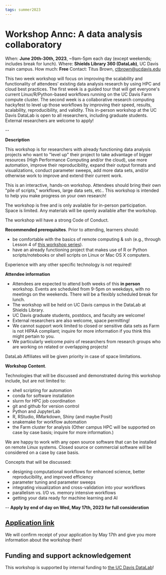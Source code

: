```yaml
---
tags: summer2023
---
```


# Workshop Annc: A data analysis collaboratory

When: **June 20th-30th, 2023**, ~9am-5pm each day (except weekends; includes break for lunch).
Where: **Shields Library 360 (DataLab)**, UC Davis main campus.
How much: **Free**
Contact: Titus Brown, ctbrown@ucdavis.edu

This two week workshop will focus on improving the scalability and functionality of attendees' existing data analysis research by using HPC and cloud best practices. The first week is a guided tour that will get everyone's current Linux/R/Python-based workflows running on the UC Davis Farm compute cluster. The second week is a collaborative research computing hackyfest to level up those workflows by improving their speed, results, scalability, reproducibility, and validity. This in-person workshop at the UC Davis DataLab is open to all researchers, including graduate students. External researchers are welcome to apply!

--

**Description**

This workshop is for researchers with already functioning data analysis projects who want to "level up" their project to take advantage of bigger resources (High Performance Computing and/or the cloud), use more automation, improve their reproducibility, expand their output formats and visualizations, conduct parameter sweeps, add more data sets, and/or otherwise work to improve and extend their current work.

This is an interactive, hands-on workshop. Attendees should bring their own "pile of scripts," workflows, large data sets, etc.. This workshop is intended to help you make progress on your own research!

The workshop is free and is only available for in-person participation. Space is limited. Any materials will be openly available after the workshop.

The workshop will have a strong Code of Conduct.

**Recommended prerequisites**. Prior to attending, learners should:
* be comfortable with the basics of remote computing & ssh (e.g., through Lesson 4 of [this workshop series](https://ngs-docs.github.io/2021-august-remote-computing/)).
* have an already functioning project that makes use of R or Python scripts/notebooks or shell scripts on Linux or Mac OS X computers.

Experience with any other specific technology is not required!

**Attendee information**
* Attendees are expected to attend both weeks of this **in person** workshop. Events are scheduled from 9-5pm on weekdays, with no meetings on the weekends. There will be a flexibly scheduled break for lunch.
* The workshop will be held on UC Davis campus in the DataLab at Shields Library.
* UC Davis graduate students, postdocs, and faculty are welcome!
* External researchers are also welcome, space permitting!
* We cannot support work limited to closed or sensitive data sets as Farm is not HIPAA compliant; inquire for more information if you think this might pertain to you.
* We particularly welcome _pairs_ of researchers from research groups who are working on related or overlapping projects!

DataLab Affiliates will be given priority in case of space limitations.

**Workshop Content**. 

Technologies that will be discussed and demonstrated during this workshop include, but are not limited to:
* shell scripting for automation
* conda for software installation
* slurm for HPC job coordination
* git and github for version control
* Python and JupyterLab
* R, RStudio, RMarkdown, Shiny (and maybe Posit)
* snakemake for workflow automation
* the Farm cluster for analysis (Other campus HPC will be supported on case by case basis; inquire for more information.)

We are happy to work with any open source software that can be installed on remote Linux systems. Closed source or commercial software will be considered on a case by case basis.

Concepts that will be discussed:
* designing computational workflows for enhanced science, better reproducibility, and improved efficiency
* parameter tuning and parameter sweeps
* integrating visualization and cross-validation into your workflows
* parallelism vs. I/O vs. memory intensive workflows
* getting your data ready for machine learning and AI

--
**Apply by end of day on Wed, May 17th, 2023 for full consideration**

## [Application link](https://docs.google.com/forms/d/e/1FAIpQLSfmDxtOB7iY_icNP6NJ-WCTCoLNqWkJrKAakd4CpxFbHrywVQ/viewform)

We will confirm receipt of your application by May 17th and give you more information about the workshop then!

## Funding and support acknowledgement

This workshop is supported by internal funding to [the UC Davis DataLab](https://datalab.ucdavis.edu/)!